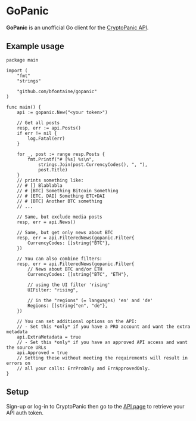 # GoPanic

**GoPanic** is an unofficial Go client for the [CryptoPanic API][api].

[api]: https://cryptopanic.com/developers/api/

## Example usage

```golang
package main

import (
	"fmt"
	"strings"

	"github.com/bfontaine/gopanic"
)

func main() {
	api := gopanic.New("<your token>")

	// Get all posts
	resp, err := api.Posts()
	if err != nil {
		log.Fatal(err)
	}

	for _, post := range resp.Posts {
		fmt.Printf("# [%s] %s\n",
			strings.Join(post.CurrencyCodes(), ", "),
			post.Title)
	}
	// prints something like:
	// # [] Blablabla
	// # [BTC] Something Bitcoin Something
	// # [ETC, DAI] Something ETC+DAI
	// # [BTC] Another BTC something
	// ...

	// Same, but exclude media posts
	resp, err = api.News()

	// Same, but get only news about BTC
	resp, err = api.FilteredNews(gopanic.Filter{
		CurrencyCodes: []string{"BTC"},
	})

	// You can also combine filters:
	resp, err = api.FilteredNews(gopanic.Filter{
		// News about BTC and/or ETH
		CurrencyCodes: []string{"BTC", "ETH"},

		// using the UI filter 'rising'
		UIFilter: "rising",

		// in the "regions" (= languages) 'en' and 'de'
		Regions: []string{"en", "de"},
	})

	// You can set additional options on the API:
	// - Set this *only* if you have a PRO account and want the extra metadata
	api.ExtraMetadata = true
	// - Set this *only* if you have an approved API access and want the source URLs
	api.Approved = true
	// Setting these without meeting the requirements will result in errors on
	// all your calls: ErrProOnly and ErrApprovedOnly.
}
```

## Setup

Sign-up or log-in to CryptoPanic then go to the [API page][api] to retrieve
your API auth token.
